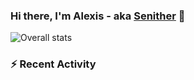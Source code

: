 ### Hi there, I'm Alexis - aka [Senither][website] 👋

![Overall stats](https://github-readme-stats.vercel.app/api?username=senither&theme=cobalt&show_icons=true&count_private=true)

### :zap: Recent Activity

<!--START_SECTION:activity-->

[website]: https://senither.com
